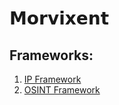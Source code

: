 # **𝗠𝗼𝗿𝘃𝗶𝘅𝗲𝗻𝘁**








## Frameworks:

1.  [IP Framework](https://github.com/Morvixent/IP-Framework)
2.  [OSINT Framework](https://github.com/Morvixent/OSINT-Framework)
